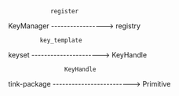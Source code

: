                 register
KeyManager -----------------> registry




             key_template
keyset ----------------------> KeyHandle




                    KeyHandle
tink-package -------------------------> Primitive 